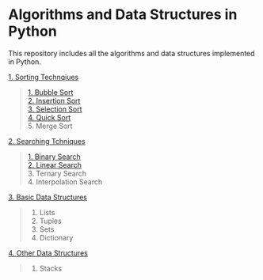 # Algorithms and Data Structures in Python

This repository includes all the algorithms and data structures implemented in Python.

[1. Sorting Technqiues](https://github.com/nikita1610/DSA_in_Python/tree/master/Sorting%20Techniques)
> [1. Bubble Sort](https://github.com/nikita1610/DSA_in_Python/blob/master/Sorting%20Techniques/Bubble_Sort.py)<br>
> [2. Insertion Sort](https://github.com/nikita1610/DSA_in_Python/blob/master/Sorting%20Techniques/Insertion_Sort.py)<br>
> [3. Selection Sort](https://github.com/nikita1610/DSA_in_Python/blob/master/Sorting%20Techniques/Selection_Sort.py)<br>
> [4. Quick Sort](https://github.com/nikita1610/DSA_in_Python/blob/master/Sorting%20Techniques/Quick_Sort.py)<br>
> 5. Merge Sort

[2. Searching Tchniques](https://github.com/nikita1610/DSA_in_Python/tree/master/Searching%20Techniques)
> [1. Binary Search](https://github.com/nikita1610/DSA_in_Python/blob/master/Searching%20Techniques/Binary_Search.py) <br>
> [2. Linear Search](https://github.com/nikita1610/DSA_in_Python/blob/master/Searching%20Techniques/Linear_Search.py) <br>
> 3. Ternary Search <br>
> 4. Interpolation Search <br>

[3. Basic Data Structures](https://github.com/nikita1610/DSA_in_Python/tree/master/Basic%20Data%20Structures)
> 1. Lists <br>
> 2. Tuples <br>
> 3. Sets <br>
> 4. Dictionary <br>

[4. Other Data Structures](https://github.com/nikita1610/DSA_in_Python/tree/master/Other%20Data%20Structures)
>1. Stacks <br>
